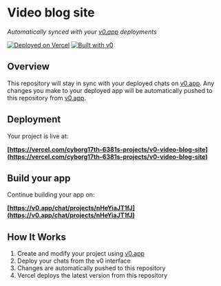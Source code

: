 # Video blog site

*Automatically synced with your [v0.app](https://v0.app) deployments*

[![Deployed on Vercel](https://img.shields.io/badge/Deployed%20on-Vercel-black?style=for-the-badge&logo=vercel)](https://vercel.com/cyborg17th-6381s-projects/v0-video-blog-site)
[![Built with v0](https://img.shields.io/badge/Built%20with-v0.app-black?style=for-the-badge)](https://v0.app/chat/projects/nHeYiaJT1fJ)

## Overview

This repository will stay in sync with your deployed chats on [v0.app](https://v0.app).
Any changes you make to your deployed app will be automatically pushed to this repository from [v0.app](https://v0.app).

## Deployment

Your project is live at:

**[https://vercel.com/cyborg17th-6381s-projects/v0-video-blog-site](https://vercel.com/cyborg17th-6381s-projects/v0-video-blog-site)**

## Build your app

Continue building your app on:

**[https://v0.app/chat/projects/nHeYiaJT1fJ](https://v0.app/chat/projects/nHeYiaJT1fJ)**

## How It Works

1. Create and modify your project using [v0.app](https://v0.app)
2. Deploy your chats from the v0 interface
3. Changes are automatically pushed to this repository
4. Vercel deploys the latest version from this repository